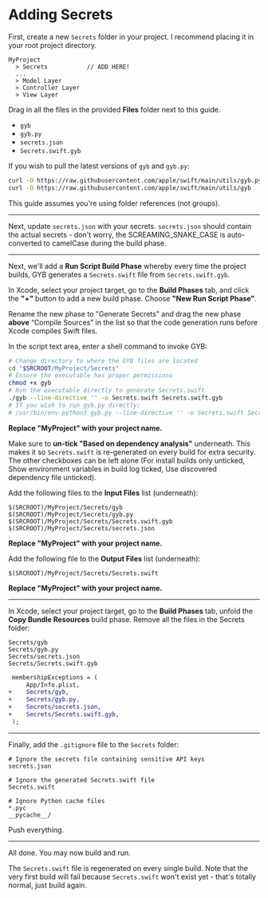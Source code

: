 # Adding Secrets

First, create a new `Secrets` folder in your project. I recommend placing it in your root project directory.

```
MyProject
  > Secrets           // ADD HERE!
  ...
  > Model Layer
  > Controller Layer
  > View Layer
```

Drag in all the files in the provided **Files** folder next to this guide.

* `gyb`
* `gyb.py`
* `secrets.json`
* `Secrets.swift.gyb`

If you wish to pull the latest versions of `gyb` and `gyb.py`:

```bash
curl -O https://raw.githubusercontent.com/apple/swift/main/utils/gyb.py
curl -O https://raw.githubusercontent.com/apple/swift/main/utils/gyb
```

This guide assumes you're using folder references (not groups).

---

Next, update `secrets.json` with your secrets. `secrets.json` should contain the actual secrets - don't worry, the SCREAMING_SNAKE_CASE is auto-converted to camelCase during the build phase.

---

Next, we'll add a **Run Script Build Phase** whereby every time the project builds, GYB generates a `Secrets.swift` file from `Secrets.swift.gyb`.

In Xcode, select your project target, go to the **Build Phases** tab, and click the **"+"** button to add a new build phase. Choose **"New Run Script Phase"**.

Rename the new phase to "Generate Secrets" and drag the new phase **above** “Compile Sources” in the list so that the code generation runs before Xcode compiles Swift files.

In the script text area, enter a shell command to invoke GYB:

```bash
# Change directory to where the GYB files are located
cd "$SRCROOT/MyProject/Secrets"
# Ensure the executable has proper permissions
chmod +x gyb
# Run the executable directly to generate Secrets.swift
./gyb --line-directive '' -o Secrets.swift Secrets.swift.gyb
# If you wish to run gyb.py directly:
# /usr/bin/env python3 gyb.py --line-directive '' -o Secrets.swift Secrets.swift.gyb
```

**Replace "MyProject" with your project name.**

Make sure to **un-tick "Based on dependency analysis"** underneath. This makes it so `Secrets.swift` is re-generated on every build for extra security. The other checkboxes can be left alone (For install builds only unticked, Show environment variables in build log ticked, Use discovered dependency file unticked).

Add the following files to the **Input Files** list (underneath):

```
$(SRCROOT)/MyProject/Secrets/gyb
$(SRCROOT)/MyProject/Secrets/gyb.py
$(SRCROOT)/MyProject/Secrets/Secrets.swift.gyb
$(SRCROOT)/MyProject/Secrets/secrets.json
```

**Replace "MyProject" with your project name.**

Add the following file to the **Output Files** list (underneath):

```
$(SRCROOT)/MyProject/Secrets/Secrets.swift
```

**Replace "MyProject" with your project name.**

---

In Xcode, select your project target, go to the **Build Phases** tab, unfold the **Copy Bundle Resources** build phase. Remove all the files in the Secrets folder:

```
Secrets/gyb
Secrets/gyb.py
Secrets/secrets.json
Secrets/Secrets.swift.gyb
```

```diff
 membershipExceptions = (
     App/Info.plist,
+    Secrets/gyb,
+    Secrets/gyb.py,
+    Secrets/secrets.json,
+    Secrets/Secrets.swift.gyb,
 );
```

---

Finally, add the `.gitignore` file to the `Secrets` folder:

```
# Ignore the secrets file containing sensitive API keys
secrets.json

# Ignore the generated Secrets.swift file
Secrets.swift

# Ignore Python cache files
*.pyc
__pycache__/
```

Push everything.

---

All done. You may now build and run.

The `Secrets.swift` file is regenerated on every single build. Note that the very first build will fail because `Secrets.swift` won't exist yet - that's totally normal, just build again.